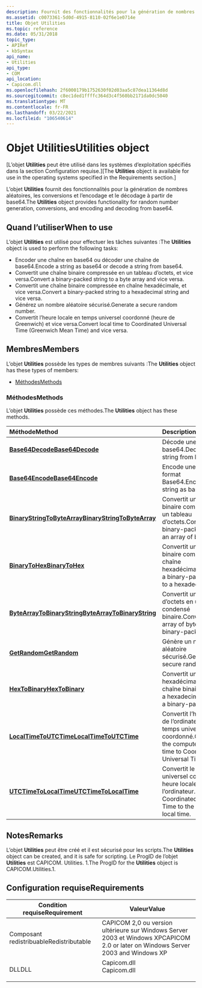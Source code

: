 ```yaml
---
description: Fournit des fonctionnalités pour la génération de nombres aléatoires, les conversions et l’encodage et le décodage à partir de base64.
ms.assetid: c0073361-5d0d-4915-8110-02f6e1e0714e
title: Objet Utilities
ms.topic: reference
ms.date: 05/31/2018
topic_type:
- APIRef
- kbSyntax
api_name:
- Utilities
api_type:
- COM
api_location:
- Capicom.dll
ms.openlocfilehash: 2f6000179b1752630f02d03aa5c87dea11364d8d
ms.sourcegitcommit: c8ec1ded1ffffc364d3c4f560bb2171da0dc5040
ms.translationtype: MT
ms.contentlocale: fr-FR
ms.lasthandoff: 03/22/2021
ms.locfileid: "106540614"
---
```

# <a name="utilities-object"></a><span data-ttu-id="2f21b-103">Objet Utilities</span><span class="sxs-lookup"><span data-stu-id="2f21b-103">Utilities object</span></span>

<span data-ttu-id="2f21b-104">\[L’objet **Utilities** peut être utilisé dans les systèmes d’exploitation spécifiés dans la section Configuration requise.\]</span><span class="sxs-lookup"><span data-stu-id="2f21b-104">\[The **Utilities** object is available for use in the operating systems specified in the Requirements section.\]</span></span>

<span data-ttu-id="2f21b-105">L’objet **Utilities** fournit des fonctionnalités pour la génération de nombres aléatoires, les conversions et l’encodage et le décodage à partir de base64.</span><span class="sxs-lookup"><span data-stu-id="2f21b-105">The **Utilities** object provides functionality for random number generation, conversions, and encoding and decoding from base64.</span></span>

## <a name="when-to-use"></a><span data-ttu-id="2f21b-106">Quand l’utiliser</span><span class="sxs-lookup"><span data-stu-id="2f21b-106">When to use</span></span>

<span data-ttu-id="2f21b-107">L’objet **Utilities** est utilisé pour effectuer les tâches suivantes :</span><span class="sxs-lookup"><span data-stu-id="2f21b-107">The **Utilities** object is used to perform the following tasks:</span></span>

-   <span data-ttu-id="2f21b-108">Encoder une chaîne en base64 ou décoder une chaîne de base64.</span><span class="sxs-lookup"><span data-stu-id="2f21b-108">Encode a string as base64 or decode a string from base64.</span></span>
-   <span data-ttu-id="2f21b-109">Convertit une chaîne binaire compressée en un tableau d’octets, et vice versa.</span><span class="sxs-lookup"><span data-stu-id="2f21b-109">Convert a binary-packed string to a byte array and vice versa.</span></span>
-   <span data-ttu-id="2f21b-110">Convertit une chaîne binaire compressée en chaîne hexadécimale, et vice versa.</span><span class="sxs-lookup"><span data-stu-id="2f21b-110">Convert a binary-packed string to a hexadecimal string and vice versa.</span></span>
-   <span data-ttu-id="2f21b-111">Générez un nombre aléatoire sécurisé.</span><span class="sxs-lookup"><span data-stu-id="2f21b-111">Generate a secure random number.</span></span>
-   <span data-ttu-id="2f21b-112">Convertit l’heure locale en temps universel coordonné (heure de Greenwich) et vice versa.</span><span class="sxs-lookup"><span data-stu-id="2f21b-112">Convert local time to Coordinated Universal Time (Greenwich Mean Time) and vice versa.</span></span>

## <a name="members"></a><span data-ttu-id="2f21b-113">Membres</span><span class="sxs-lookup"><span data-stu-id="2f21b-113">Members</span></span>

<span data-ttu-id="2f21b-114">L’objet **Utilities** possède les types de membres suivants :</span><span class="sxs-lookup"><span data-stu-id="2f21b-114">The **Utilities** object has these types of members:</span></span>

-   [<span data-ttu-id="2f21b-115">Méthodes</span><span class="sxs-lookup"><span data-stu-id="2f21b-115">Methods</span></span>](#methods)

### <a name="methods"></a><span data-ttu-id="2f21b-116">Méthodes</span><span class="sxs-lookup"><span data-stu-id="2f21b-116">Methods</span></span>

<span data-ttu-id="2f21b-117">L’objet **Utilities** possède ces méthodes.</span><span class="sxs-lookup"><span data-stu-id="2f21b-117">The **Utilities** object has these methods.</span></span>



| <span data-ttu-id="2f21b-118">Méthode</span><span class="sxs-lookup"><span data-stu-id="2f21b-118">Method</span></span>                                                               | <span data-ttu-id="2f21b-119">Description</span><span class="sxs-lookup"><span data-stu-id="2f21b-119">Description</span></span>                                                                  |
|:---------------------------------------------------------------------|:-----------------------------------------------------------------------------|
| [<span data-ttu-id="2f21b-120">**Base64Decode**</span><span class="sxs-lookup"><span data-stu-id="2f21b-120">**Base64Decode**</span></span>](utilities-base64decode.md)                       | <span data-ttu-id="2f21b-121">Décode une chaîne de base64.</span><span class="sxs-lookup"><span data-stu-id="2f21b-121">Decodes a string from base64.</span></span><br/>                                     |
| [<span data-ttu-id="2f21b-122">**Base64Encode**</span><span class="sxs-lookup"><span data-stu-id="2f21b-122">**Base64Encode**</span></span>](utilities-base64encode.md)                       | <span data-ttu-id="2f21b-123">Encode une chaîne au format Base64.</span><span class="sxs-lookup"><span data-stu-id="2f21b-123">Encodes a string as base64.</span></span><br/>                                       |
| [<span data-ttu-id="2f21b-124">**BinaryStringToByteArray**</span><span class="sxs-lookup"><span data-stu-id="2f21b-124">**BinaryStringToByteArray**</span></span>](utilities-binarystringtobytearray.md) | <span data-ttu-id="2f21b-125">Convertit une chaîne binaire compressée en un tableau d’octets.</span><span class="sxs-lookup"><span data-stu-id="2f21b-125">Converts a binary-packed string to an array of bytes.</span></span><br/>             |
| [<span data-ttu-id="2f21b-126">**BinaryToHex**</span><span class="sxs-lookup"><span data-stu-id="2f21b-126">**BinaryToHex**</span></span>](utilities-binarytohex.md)                         | <span data-ttu-id="2f21b-127">Convertit une chaîne binaire compressée en chaîne hexadécimale.</span><span class="sxs-lookup"><span data-stu-id="2f21b-127">Converts a binary-packed string to a hexadecimal string.</span></span><br/>          |
| [<span data-ttu-id="2f21b-128">**ByteArrayToBinaryString**</span><span class="sxs-lookup"><span data-stu-id="2f21b-128">**ByteArrayToBinaryString**</span></span>](utilities-bytearraytobinarystring.md) | <span data-ttu-id="2f21b-129">Convertit un tableau d’octets en une chaîne condensé binaire.</span><span class="sxs-lookup"><span data-stu-id="2f21b-129">Converts an array of bytes to a binary-packed string.</span></span><br/>             |
| [<span data-ttu-id="2f21b-130">**GetRandom**</span><span class="sxs-lookup"><span data-stu-id="2f21b-130">**GetRandom**</span></span>](utilities-getrandom.md)                             | <span data-ttu-id="2f21b-131">Génère un nombre aléatoire sécurisé.</span><span class="sxs-lookup"><span data-stu-id="2f21b-131">Generates a secure random number.</span></span><br/>                                 |
| [<span data-ttu-id="2f21b-132">**HexToBinary**</span><span class="sxs-lookup"><span data-stu-id="2f21b-132">**HexToBinary**</span></span>](utilities-hextobinary.md)                         | <span data-ttu-id="2f21b-133">Convertit une chaîne hexadécimale en chaîne binaire.</span><span class="sxs-lookup"><span data-stu-id="2f21b-133">Converts a hexadecimal string to a binary-packed string.</span></span><br/>          |
| [<span data-ttu-id="2f21b-134">**LocalTimeToUTCTime**</span><span class="sxs-lookup"><span data-stu-id="2f21b-134">**LocalTimeToUTCTime**</span></span>](utilities-localtimetoutctime.md)           | <span data-ttu-id="2f21b-135">Convertit l’heure locale de l’ordinateur en temps universel coordonné.</span><span class="sxs-lookup"><span data-stu-id="2f21b-135">Converts the computer's local time to Coordinated Universal Time.</span></span><br/> |
| [<span data-ttu-id="2f21b-136">**UTCTimeToLocalTime**</span><span class="sxs-lookup"><span data-stu-id="2f21b-136">**UTCTimeToLocalTime**</span></span>](utilities-utctimetolocaltime.md)           | <span data-ttu-id="2f21b-137">Convertit le temps universel coordonné en heure locale de l’ordinateur.</span><span class="sxs-lookup"><span data-stu-id="2f21b-137">Converts Coordinated Universal Time to the computer's local time.</span></span><br/> |



 

## <a name="remarks"></a><span data-ttu-id="2f21b-138">Notes</span><span class="sxs-lookup"><span data-stu-id="2f21b-138">Remarks</span></span>

<span data-ttu-id="2f21b-139">L’objet **Utilities** peut être créé et il est sécurisé pour les scripts.</span><span class="sxs-lookup"><span data-stu-id="2f21b-139">The **Utilities** object can be created, and it is safe for scripting.</span></span> <span data-ttu-id="2f21b-140">Le ProgID de l’objet **Utilities** est CAPICOM. Utilities. 1.</span><span class="sxs-lookup"><span data-stu-id="2f21b-140">The ProgID for the **Utilities** object is CAPICOM.Utilities.1.</span></span>

## <a name="requirements"></a><span data-ttu-id="2f21b-141">Configuration requise</span><span class="sxs-lookup"><span data-stu-id="2f21b-141">Requirements</span></span>



| <span data-ttu-id="2f21b-142">Condition requise</span><span class="sxs-lookup"><span data-stu-id="2f21b-142">Requirement</span></span> | <span data-ttu-id="2f21b-143">Valeur</span><span class="sxs-lookup"><span data-stu-id="2f21b-143">Value</span></span> |
|----------------------------|----------------------------------------------------------------------------------------|
| <span data-ttu-id="2f21b-144">Composant redistribuable</span><span class="sxs-lookup"><span data-stu-id="2f21b-144">Redistributable</span></span><br/> | <span data-ttu-id="2f21b-145">CAPICOM 2,0 ou version ultérieure sur Windows Server 2003 et Windows XP</span><span class="sxs-lookup"><span data-stu-id="2f21b-145">CAPICOM 2.0 or later on Windows Server 2003 and Windows XP</span></span><br/>                  |
| <span data-ttu-id="2f21b-146">DLL</span><span class="sxs-lookup"><span data-stu-id="2f21b-146">DLL</span></span><br/>             | <dl> <span data-ttu-id="2f21b-147"><dt>Capicom.dll</dt></span><span class="sxs-lookup"><span data-stu-id="2f21b-147"><dt>Capicom.dll</dt></span></span> </dl> |



 

 




